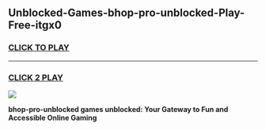 
## Unblocked-Games-bhop-pro-unblocked-Play-Free-itgx0
<h3>
<a href="https://premium76.site?title=bhop-pro-unblocked&ref=10A">CLICK TO PLAY</a></h3>
<hr>

<h3>
<a href="https://premium76.site?title=bhop-pro-unblocked&ref=10A">CLICK 2 PLAY</a>
  
</h3>

<a href="https://premium76.site?title=bhop-pro-unblocked&ref=10A"><img src="https://clearcache.store/games.png"></a>


**bhop-pro-unblocked games unblocked: Your Gateway to Fun and Accessible Online Gaming**
